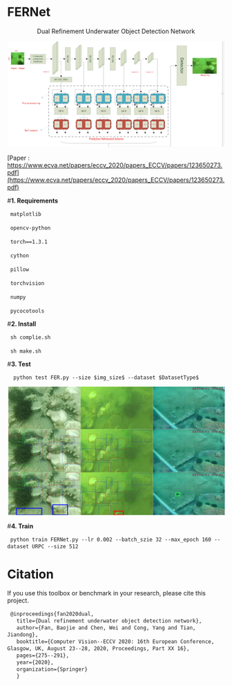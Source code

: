 # FERNet

<p align="center">
     Dual Refinement Underwater Object Detection Network
</p>

![image](https://github.com/RobotBj/FERNet/blob/main/datasets/ref2.png)

[Paper : https://www.ecva.net/papers/eccv_2020/papers_ECCV/papers/123650273.pdf](https://www.ecva.net/papers/eccv_2020/papers_ECCV/papers/123650273.pdf)

#**1. Requirements**

     matplotlib
   
     opencv-python
   
     torch==1.3.1
   
     cython
   
     pillow
   
     torchvision
   
     numpy
   
     pycocotools
   
#**2. Install**

     sh complie.sh
   
     sh make.sh
 
 #**3. Test**
 
      python test FER.py --size $img_size$ --dataset $DatasetType$ 
      
 ![image](https://github.com/RobotBj/FERNet/blob/main/datasets/ref1.png)
      
 #**4. Train**
 
     python train FERNet.py --lr 0.002 --batch_szie 32 --max_epoch 160 --dataset URPC --size 512
     
# Citation
If you use this toolbox or benchmark in your research, please cite this project.

     @inproceedings{fan2020dual,
       title={Dual refinement underwater object detection network},
       author={Fan, Baojie and Chen, Wei and Cong, Yang and Tian, Jiandong},
       booktitle={Computer Vision--ECCV 2020: 16th European Conference, Glasgow, UK, August 23--28, 2020, Proceedings, Part XX 16},
       pages={275--291},
       year={2020},
       organization={Springer}
       }
